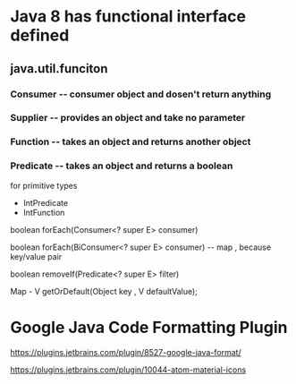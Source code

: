 # Java 8 has functional interface defined

## java.util.funciton

### Consumer -- consumer object and dosen't return anything

### Supplier -- provides an object and take no parameter

### Function -- takes an object and returns another object

### Predicate -- takes an object and returns a boolean

for primitive types

- IntPredicate
- IntFunction

boolean forEach(Consumer<? super E> consumer)

boolean forEach(BiConsumer<? super E> consumer) -- map , because key/value pair

boolean removeIf(Predicate<? super E> filter)

Map -
V getOrDefault(Object key , V defaultValue);

# Google Java Code Formatting Plugin

https://plugins.jetbrains.com/plugin/8527-google-java-format/

https://plugins.jetbrains.com/plugin/10044-atom-material-icons